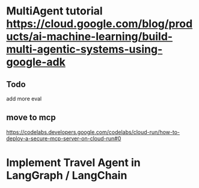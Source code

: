 # MultiAgent tutorial https://cloud.google.com/blog/products/ai-machine-learning/build-multi-agentic-systems-using-google-adk

## Todo
add more eval

## move to mcp
https://codelabs.developers.google.com/codelabs/cloud-run/how-to-deploy-a-secure-mcp-server-on-cloud-run#0


# Implement Travel Agent in LangGraph / LangChain

